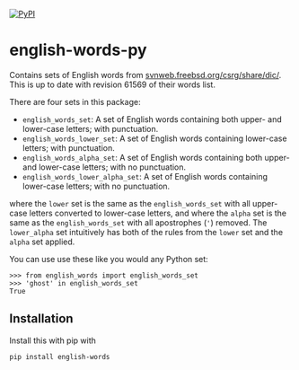 [![PyPI](https://img.shields.io/pypi/v/english-words.svg)](https://github.com/mwiens91/english-words-py)

# english-words-py

Contains sets of English words from
[svnweb.freebsd.org/csrg/share/dic/](https://svnweb.freebsd.org/csrg/share/dic/).
This is up to date with revision 61569 of their words list.

There are four sets in this package:

+ `english_words_set`: A set of English words containing both upper- and
    lower-case letters; with punctuation.
+ `english_words_lower_set`: A set of English words containing
    lower-case letters; with punctuation.
+ `english_words_alpha_set`: A set of English words containing both
    upper- and lower-case letters; with no punctuation.
+ `english_words_lower_alpha_set`: A set of English words containing
   lower-case letters; with no punctuation.

where the `lower` set is the same as the `english_words_set` with all
upper-case letters converted to lower-case letters, and where the
`alpha` set is the same as the `english_words_set` with all apostrophes
(`'`) removed. The `lower_alpha` set intuitively has both of the rules
from the `lower` set and the `alpha` set applied.

You can use use these like you would any Python set:

```
>>> from english_words import english_words_set
>>> 'ghost' in english_words_set
True
```

## Installation

Install this with pip with

```
pip install english-words
```
